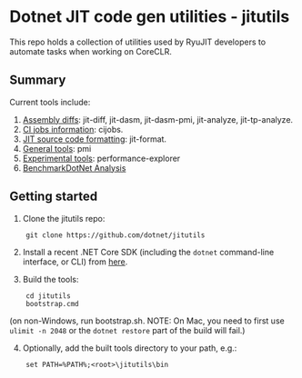 # Dotnet JIT code gen utilities - jitutils

This repo holds a collection of utilities used by RyuJIT developers to 
automate tasks when working on CoreCLR.

## Summary

Current tools include:

1. [Assembly diffs](doc/diffs.md): jit-diff, jit-dasm, jit-dasm-pmi, jit-analyze, jit-tp-analyze.
2. [CI jobs information](doc/cijobs.md): cijobs.
3. [JIT source code formatting](doc/formatting.md): jit-format.
4. [General tools](doc/tools.md): pmi
5. [Experimental tools](src/performance-explorer/README.md): performance-explorer
6. [BenchmarkDotNet Analysis](src/instructions-retired-explorer/README.md)


## Getting started

1. Clone the jitutils repo:
```
    git clone https://github.com/dotnet/jitutils
```

2. Install a recent .NET Core SDK (including the `dotnet` command-line interface, or CLI) from [here](https://dot.net).

3. Build the tools:
```
    cd jitutils
    bootstrap.cmd
```
(on non-Windows, run bootstrap.sh. NOTE: On Mac, you need to first use `ulimit -n 2048` or the `dotnet restore` part of the build will fail.)

4. Optionally, add the built tools directory to your path, e.g.:
```
    set PATH=%PATH%;<root>\jitutils\bin
```
